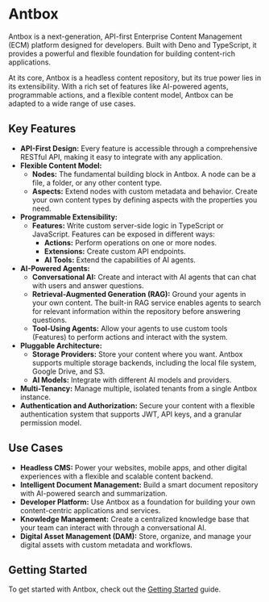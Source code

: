 # Antbox

Antbox is a next-generation, API-first Enterprise Content Management (ECM) platform designed for developers. Built with Deno and TypeScript, it provides a powerful and flexible foundation for building content-rich applications.

At its core, Antbox is a headless content repository, but its true power lies in its extensibility. With a rich set of features like AI-powered agents, programmable actions, and a flexible content model, Antbox can be adapted to a wide range of use cases.

## Key Features

*   **API-First Design:** Every feature is accessible through a comprehensive RESTful API, making it easy to integrate with any application.
*   **Flexible Content Model:**
    *   **Nodes:** The fundamental building block in Antbox. A node can be a file, a folder, or any other content type.
    *   **Aspects:** Extend nodes with custom metadata and behavior. Create your own content types by defining aspects with the properties you need.
*   **Programmable Extensibility:**
    *   **Features:** Write custom server-side logic in TypeScript or JavaScript. Features can be exposed in different ways:
        *   **Actions:** Perform operations on one or more nodes.
        *   **Extensions:** Create custom API endpoints.
        *   **AI Tools:** Extend the capabilities of AI agents.
*   **AI-Powered Agents:**
    *   **Conversational AI:** Create and interact with AI agents that can chat with users and answer questions.
    *   **Retrieval-Augmented Generation (RAG):** Ground your agents in your own content. The built-in RAG service enables agents to search for relevant information within the repository before answering questions.
    *   **Tool-Using Agents:** Allow your agents to use custom tools (Features) to perform actions and interact with the system.
*   **Pluggable Architecture:**
    *   **Storage Providers:** Store your content where you want. Antbox supports multiple storage backends, including the local file system, Google Drive, and S3.
    *   **AI Models:** Integrate with different AI models and providers.
*   **Multi-Tenancy:** Manage multiple, isolated tenants from a single Antbox instance.
*   **Authentication and Authorization:** Secure your content with a flexible authentication system that supports JWT, API keys, and a granular permission model.

## Use Cases

*   **Headless CMS:** Power your websites, mobile apps, and other digital experiences with a flexible and scalable content backend.
*   **Intelligent Document Management:** Build a smart document repository with AI-powered search and summarization.
*   **Developer Platform:** Use Antbox as a foundation for building your own content-centric applications and services.
*   **Knowledge Management:** Create a centralized knowledge base that your team can interact with through a conversational AI.
*   **Digital Asset Management (DAM):** Store, organize, and manage your digital assets with custom metadata and workflows.

## Getting Started

To get started with Antbox, check out the [Getting Started](./docs/getting-started.md) guide.
